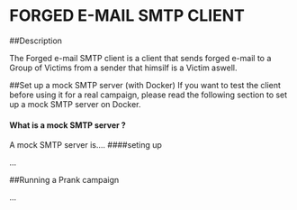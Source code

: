 # FORGED E-MAIL SMTP CLIENT
##Description

The Forged e-mail SMTP client is a client that sends forged e-mail to a Group of Victims from a sender that himsilf is a Victim aswell.

##Set up a mock SMTP server (with Docker)
If you want to test the client before using it for a real campaign, please read the following section to set up a mock SMTP server on Docker.
#### What is a mock SMTP server ?
A mock SMTP server is....
####seting up

...

##Running a Prank campaign

...